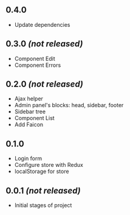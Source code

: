 ## 0.4.0
* Update dependencies

## 0.3.0 _(not released)_
* Component Edit
* Component Errors

## 0.2.0 _(not released)_
* Ajax helper
* Admin panel's blocks: head, sidebar, footer
* Sidebar tree
* Component List
* Add Faicon

## 0.1.0
* Login form
* Configure store with Redux
* localStorage for store

## 0.0.1 _(not released)_

* Initial stages of project
